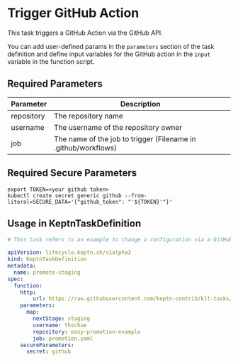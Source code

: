 # Trigger GitHub Action

This task triggers a GitHub Action via the GitHub API.

You can add user-defined params in the `parameters` section of the task definition and define input variables for the GitHub action in the `input` variable in the function script.

## Required Parameters
| Parameter | Description                                                    |
|-----------|----------------------------------------------------------------|
| repository | The repository name                                            |
| username | The username of the repository owner                           |
| job | The name of the job to trigger (Filename in .github/workflows) |

## Required Secure Parameters
```shell
export TOKEN=<your github token>
kubectl create secret generic github --from-literal=SECURE_DATA='{"github_token": "'${TOKEN}'"}'
```

## Usage in KeptnTaskDefinition
````yaml
# This task refers to an example to change a configuration via a GitHub Action

apiVersion: lifecycle.keptn.sh/v1alpha2
kind: KeptnTaskDefinition
metadata:
  name: promote-staging
spec:
  function:
    http:
        url: https://raw.githubusercontent.com/keptn-contrib/klt-tasks/main/trigger-github-action/task.yaml
    parameters:
      map:
        nextStage: staging
        username: thschue
        repository: easy-promotion-example
        job: promotion.yaml
    secureParameters:
      secret: github
````